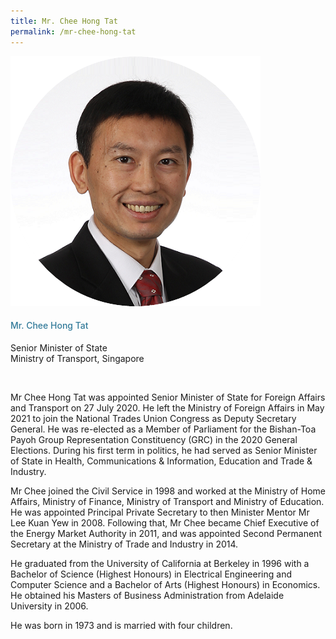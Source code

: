 ```yaml
---
title: Mr. Chee Hong Tat
permalink: /mr-chee-hong-tat
---
```


<div class="row">
            <div class="col is-3">
              <img src="images/speakers/CheeHongTat.png">
            </div>
            <div class="col is-9 speaker-details">
              <h4>Mr. Chee Hong Tat</h4>
<p>Senior Minister of State<br>
Ministry of Transport, Singapore</p><br>
<p>
Mr Chee Hong Tat was appointed Senior Minister of State for Foreign Affairs and Transport on 27
July 2020. He left the Ministry of Foreign Affairs in May 2021 to join the National Trades Union
Congress as Deputy Secretary General. He was re-elected as a Member of Parliament for the
Bishan-Toa Payoh Group Representation Constituency (GRC) in the 2020 General Elections.
During his first term in politics, he had served as Senior Minister of State in Health,
Communications & Information, Education and Trade & Industry.</p><p>

Mr Chee joined the Civil Service in 1998 and worked at the Ministry of Home Affairs, Ministry of
Finance, Ministry of Transport and Ministry of Education. He was appointed Principal Private
Secretary to then Minister Mentor Mr Lee Kuan Yew in 2008. Following that, Mr Chee became
Chief Executive of the Energy Market Authority in 2011, and was appointed Second Permanent
Secretary at the Ministry of Trade and Industry in 2014.</p><p>

He graduated from the University of California at Berkeley in 1996 with a Bachelor of Science
(Highest Honours) in Electrical Engineering and Computer Science and a Bachelor of Arts (Highest
Honours) in Economics. He obtained his Masters of Business Administration from Adelaide
University in 2006.</p><p>

He was born in 1973 and is married with four children.</p>
            </div>
          </div> 
					
<style type="text/css"> 
    .is-left{
      text-align: left;
    }
    h4{
      font-weight: 500; 
      color: #337B9A !important;
    }
     .speaker-details p { text-align: justified; }
  </style>